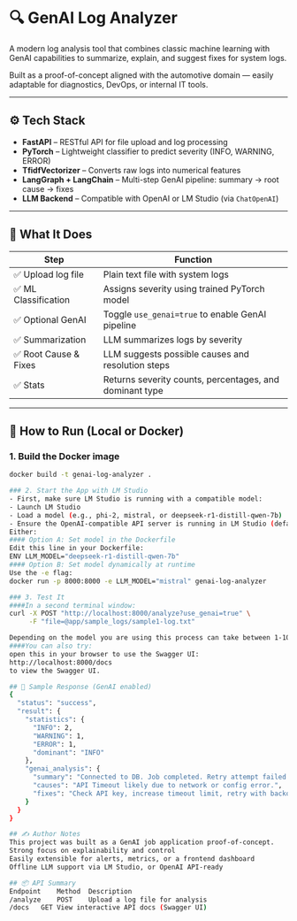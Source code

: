 # 🔍 GenAI Log Analyzer

A modern log analysis tool that combines classic machine learning with GenAI capabilities to summarize, explain, and suggest fixes for system logs.

Built as a proof-of-concept aligned with the automotive domain — easily adaptable for diagnostics, DevOps, or internal IT tools.

---

## ⚙️ Tech Stack

- **FastAPI** – RESTful API for file upload and log processing  
- **PyTorch** – Lightweight classifier to predict severity (INFO, WARNING, ERROR)  
- **TfidfVectorizer** – Converts raw logs into numerical features  
- **LangGraph + LangChain** – Multi-step GenAI pipeline: summary → root cause → fixes  
- **LLM Backend** – Compatible with OpenAI or LM Studio (via `ChatOpenAI`)  

---

## 🧠 What It Does

| Step                  | Function                                               |
|-----------------------|--------------------------------------------------------|
| ✅ Upload log file     | Plain text file with system logs                      |
| ✅ ML Classification   | Assigns severity using trained PyTorch model          |
| ✅ Optional GenAI      | Toggle `use_genai=true` to enable GenAI pipeline      |
| ✅ Summarization       | LLM summarizes logs by severity                       |
| ✅ Root Cause & Fixes  | LLM suggests possible causes and resolution steps     |
| ✅ Stats               | Returns severity counts, percentages, and dominant type |

---

## 🚀 How to Run (Local or Docker)

### 1. Build the Docker image
```bash
docker build -t genai-log-analyzer .

### 2. Start the App with LM Studio
- First, make sure LM Studio is running with a compatible model:
- Launch LM Studio
- Load a model (e.g., phi-2, mistral, or deepseek-r1-distill-qwen-7b)
- Ensure the OpenAI-compatible API server is running in LM Studio (default port: 1234)
Either:
#### Option A: Set model in the Dockerfile
Edit this line in your Dockerfile:
ENV LLM_MODEL="deepseek-r1-distill-qwen-7b"
#### Option B: Set model dynamically at runtime
Use the -e flag:
docker run -p 8000:8000 -e LLM_MODEL="mistral" genai-log-analyzer

### 3. Test It
####In a second terminal window:
curl -X POST "http://localhost:8000/analyze?use_genai=true" \
     -F "file=@app/sample_logs/sample1-log.txt"

Depending on the model you are using this process can take between 1-10 minutes
####You can also try:
open this in your browser to use the Swagger UI:
http://localhost:8000/docs
to view the Swagger UI.

## 🧾 Sample Response (GenAI enabled)
{
  "status": "success",
  "result": {
    "statistics": {
      "INFO": 2,
      "WARNING": 1,
      "ERROR": 1,
      "dominant": "INFO"
    },
    "genai_analysis": {
      "summary": "Connected to DB. Job completed. Retry attempt failed. Timeout while calling API.",
      "causes": "API Timeout likely due to network or config error.",
      "fixes": "Check API key, increase timeout limit, retry with backoff."
    }
  }
}

## ✍️ Author Notes
This project was built as a GenAI job application proof-of-concept.
Strong focus on explainability and control
Easily extensible for alerts, metrics, or a frontend dashboard
Offline LLM support via LM Studio, or OpenAI API-ready

## 📦 API Summary
Endpoint	Method	Description
/analyze	POST	Upload a log file for analysis
/docs	GET	View interactive API docs (Swagger UI)
